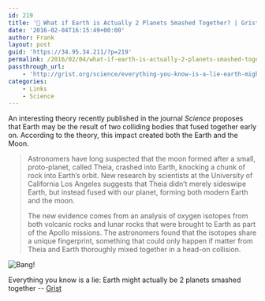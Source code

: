 ```yaml
---
id: 219
title: '🔗 What if Earth is Actually 2 Planets Smashed Together? | Grist'
date: '2016-02-04T16:15:49+00:00'
author: Frank
layout: post
guid: 'https://34.95.34.211/?p=219'
permalink: /2016/02/04/what-if-earth-is-actually-2-planets-smashed-together-grist/
passthrough_url:
    - 'http://grist.org/science/everything-you-know-is-a-lie-earth-might-actually-be-2-planets-smashed-together/'
categories:
    - Links
    - Science
---
```


An interesting theory recently published in the journal *Science* proposes that Earth may be the result of two colliding bodies that fused together early on. According to the theory, this impact created both the Earth and the Moon.

>	Astronomers have long suspected that the moon formed after a small, 
>	proto-planet, called Theia, crashed into Earth, knocking a chunk 
>	 of rock into Earth’s orbit. New research by scientists at the 
>	 University of California Los Angeles suggests that Theia didn’t 
>	merely sideswipe Earth, but instead fused with our planet, 
>	forming both modern Earth and the moon.
>	
>	The new evidence comes from an analysis of oxygen isotopes 
>	from both volcanic rocks and lunar rocks that were brought 
>	to Earth as part of the Apollo missions. The astronomers 
>	found that the isotopes share a unique fingerprint, 
>	something that could only happen if matter from Theia and 
>	Earth thoroughly mixed together in a head-on collision.

![Bang!]({{site.url}}{{site.baseurl}}/assets/images/2016/02/image-asset2.jpeg)

Everything you know is a lie: Earth might actually be 2 planets smashed together -- [Grist](http://grist.org/science/everything-you-know-is-a-lie-earth-might-actually-be-2-planets-smashed-together/)